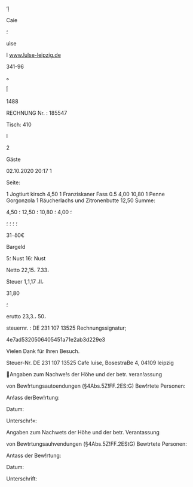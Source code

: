 ‘Ị

Caie

 ؛

uìse

 ا
www.lulse-leipzig.de

341-96

 ه

اً

1488

RECHNUNG
Nr. :  185547

Tisch:  410

 ا

 2

Gäste

02.10.2020  20:17
1

Seite:

1  Jogtiurt  kirsch
4,50
1  Franziskaner  Fass  0.5
4,00
10,80
1  Penne  Gorgonzola
1  Räucherlachs  und  Zitronenbutte  12,50
Summe:

4,50 ؛
4,00 ؛
10,80 ؛
12,50 ؛

؛
؛
؛
؛

31٠δ0€

Bargeld

5؛  Nust
16؛  Nust

Netto
22,15،
7.33،

Steuer
1,اا،
1,17،

31,80

؛

erutto
23,3.،
50،

steuernr. :  DE  231  107  13525
Rechnungssignatur;

4e7ad5320506405451a71e2ab3d229e3

Vielen  Dank  für  Ihren  Besuch.

Steuer-Nr.  DE  231  107  13525
Cafe  luise,  BosestraBe  4,  04109  leipzig

Angaben zum Nachwe!s der Höhe und der betr. ٧eran!assung

von  Bew!rtungsautoendungen  (§4Abs.5Z!FF.2ES؛G)
Bew!rtete  Personen:

An!ass derBew!rtung:

Datum:

Unterschr!«:

Angaben zum  Nachwets der Höhe und der betr. Verantassung

von  Bewtrtungsauhvendungen  (§4Abs.5Z!FF.2EStG)
Bewtrtete  Personen:

Antass der Bew!rtung:

Datum:

Unterschrift:

